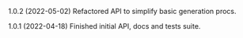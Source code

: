 1.0.2 (2022-05-02) Refactored API to simplify basic generation procs.

1.0.1 (2022-04-18) Finished initial API, docs and tests suite.